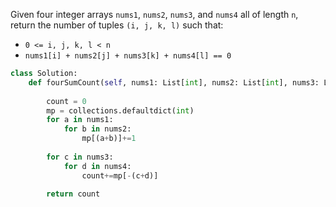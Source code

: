 Given four integer arrays `nums1`, `nums2`, `nums3`, and `nums4` all of length `n`, return the number of tuples `(i, j, k, l)` such that:

-   `0 <= i, j, k, l < n`
-   `nums1[i] + nums2[j] + nums3[k] + nums4[l] == 0`

```python
class Solution:
    def fourSumCount(self, nums1: List[int], nums2: List[int], nums3: List[int], nums4: List[int]) -> int:
        
        count = 0
        mp = collections.defaultdict(int)
        for a in nums1:
            for b in nums2:
                mp[(a+b)]+=1
        
        for c in nums3:
            for d in nums4:
                count+=mp[-(c+d)]
        
        return count
```

